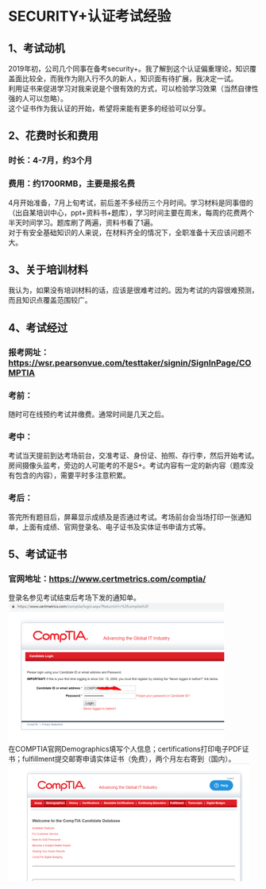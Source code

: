 # SECURITY+认证考试经验
## 1、考试动机
2019年初，公司几个同事在备考security+。我了解到这个认证偏重理论，知识覆盖面比较全，而我作为刚入行不久的新人，知识面有待扩展，我决定一试。<br>
利用证书来促进学习对我来说是个很有效的方式，可以检验学习效果（当然自律性强的人可以忽略）。<br>
这个证书作为我认证的开始，希望将来能有更多的经验可以分享。

## 2、花费时长和费用
### 时长：4-7月，约3个月
### 费用：约1700RMB，主要是报名费
4月开始准备，7月上旬考试，前后差不多经历三个月时间。学习材料是同事借的（出自某培训中心，ppt+资料书+题库），学习时间主要在周末，每周约花费两个半天时间学习。题库刷了两遍，资料书看了1遍。<br>
对于有安全基础知识的人来说，在材料齐全的情况下，全职准备十天应该问题不大。


## 3、关于培训材料
我认为，如果没有培训材料的话，应该是很难考过的。因为考试的内容很难预测，而且知识点覆盖范围较广。

## 4、考试经过
### 报考网址：https://wsr.pearsonvue.com/testtaker/signin/SignInPage/COMPTIA 
### 考前：
随时可在线预约考试并缴费。通常时间是几天之后。
### 考中：
考试当天提前到达考场前台，交准考证、身份证、拍照、存行李，然后开始考试。房间摄像头监考，旁边的人可能考的不是S+。考试内容有一定的新内容（题库没有包含的内容），需要平时多注意积累。
### 考后：
答完所有题目后，屏幕显示成绩及是否通过考试。考场前台会当场打印一张通知单，上面有成绩、官网登录名、电子证书及实体证书申请方式等。

## 5、考试证书
### 官网地址：https://www.certmetrics.com/comptia/ 
登录名参见考试结束后考场下发的通知单。<br>
![image](https://github.com/tiaowang1132/experience/blob/master/exper-image/f.1.png)
<br>
在COMPTIA官网Demographics填写个人信息；certifications打印电子PDF证书；fulfillment提交邮寄申请实体证书（免费），两个月左右寄到（国内）。<br>
![image](https://github.com/tiaowang1132/experience/blob/master/exper-image/f.2.png)<br>
